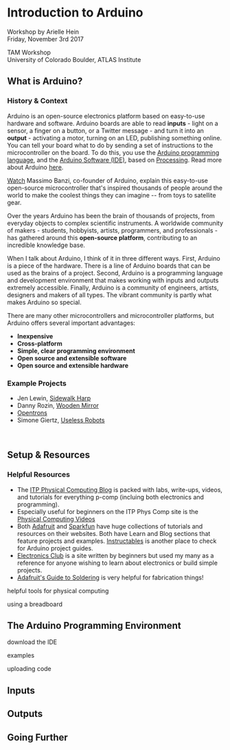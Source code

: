 # Introduction to Arduino

Workshop by Arielle Hein <br>
Friday, November 3rd 2017

TAM Workshop <br>
University of Colorado Boulder, ATLAS Institute

## What is Arduino?

### History & Context

Arduino is an open-source electronics platform based on easy-to-use hardware and software. Arduino boards are able to read **inputs** - light on a sensor, a finger on a button, or a Twitter message - and turn it into an **output** - activating a motor, turning on an LED, publishing something online. You can tell your board what to do by sending a set of instructions to the microcontroller on the board. To do this, you use the [Arduino programming language](https://www.arduino.cc/en/Reference/HomePage), and the [Arduino Software (IDE)](https://www.arduino.cc/en/Main/Software), based on [Processing](https://processing.org/). Read more about Arduino [here](https://www.arduino.cc/en/Guide/Introduction). 

[Watch](https://www.youtube.com/watch?v=UoBUXOOdLXY) Massimo Banzi, co-founder of Arduino, explain this easy-to-use open-source microcontroller that's inspired thousands of people around the world to make the coolest things they can imagine -- from toys to satellite gear. 

Over the years Arduino has been the brain of thousands of projects, from everyday objects to complex scientific instruments. A worldwide community of makers - students, hobbyists, artists, programmers, and professionals - has gathered around this **open-source platform**, contributing to an incredible knowledge base. 

When I talk about Arduino, I think of it in three different ways. First, Arduino is a piece of the hardware. There is a line of Arduino boards that can be used as the brains of a project. Second, Arduino is a programming language and development environment that makes working with inputs and outputs extremely accessible. Finally, Arduino is a community of engineers, artists, designers and makers of all types. The vibrant community is partly what makes Arduino so special. 

There are many other microcontrollers and microcontroller platforms, but Arduino offers several important advantages: 
+ **Inexpensive**
+ **Cross-platform**
+ **Simple, clear programming environment**
+ **Open source and extensible software** 
+ **Open source and extensible hardware** 

### Example Projects
+ Jen Lewin, [Sidewalk Harp](https://www.youtube.com/watch?v=jXBtkfPY2D0 )
+ Danny Rozin, [Wooden Mirror](https://vimeo.com/101408845)
+ [Opentrons](https://www.kickstarter.com/projects/932664050/opentrons-open-source-rapid-prototyping-for-biolog)
+ Simone Giertz, [Useless Robots](https://www.youtube.com/watch?v=UlP4Z_pWhKo)

<br>

## Setup & Resources

### Helpful Resources
+ The [ITP Physical Computing Blog](https://itp.nyu.edu/physcomp) is packed with labs, write-ups, videos, and tutorials for everything p-comp (incluing both electronics and programming).
+ Especially useful for beginners on the ITP Phys Comp site is the [Physical Computing Videos](https://itp.nyu.edu/physcomp/videos/videos-digital-and-analog-input-and-output/)
+ Both [Adafruit](https://www.adafruit.com/) and [Sparkfun]() have huge collections of tutorials and resources on their websites. Both have Learn and Blog sections that feature projects and examples. [Instructables](https://www.instructables.com/) is another place to check for Arduino project guides. 
+ [Electronics Club](https://electronicsclub.info/) is a site written by beginners but used my many as a reference for anyone wishing to learn about electronics or build simple projects.
+ [Adafruit's Guide to Soldering](https://learn.adafruit.com/adafruit-guide-excellent-soldering) is very helpful for fabrication things!

helpful tools for physical computing

using a breadboard

## The Arduino Programming Environment

download the IDE

examples

uploading code

## Inputs


## Outputs


## Going Further
